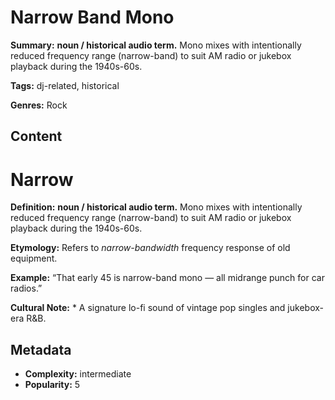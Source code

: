 # Narrow Band Mono

**Summary:** **noun / historical audio term.** Mono mixes with intentionally reduced frequency range (narrow-band) to suit AM radio or jukebox playback during the 1940s-60s.

**Tags:** dj-related, historical

**Genres:** Rock

## Content

# Narrow

**Definition:** **noun / historical audio term.** Mono mixes with intentionally reduced frequency range (narrow-band) to suit AM radio or jukebox playback during the 1940s-60s.

**Etymology:** Refers to *narrow-bandwidth* frequency response of old equipment.

**Example:** “That early 45 is narrow-band mono — all midrange punch for car radios.”

**Cultural Note:** * A signature lo-fi sound of vintage pop singles and jukebox-era R&B.

## Metadata

- **Complexity:** intermediate
- **Popularity:** 5
